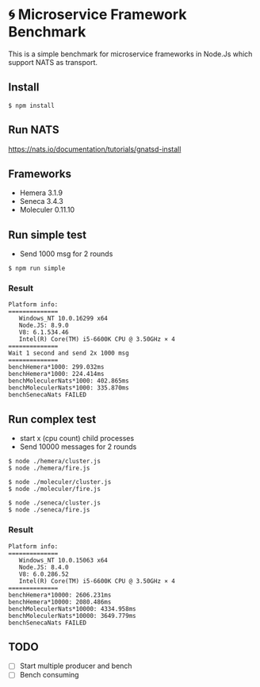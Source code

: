 # 🌀 Microservice Framework Benchmark
This is a simple benchmark for microservice frameworks in Node.Js which support NATS as transport.

## Install

```
$ npm install
```

## Run NATS

https://nats.io/documentation/tutorials/gnatsd-install

## Frameworks

- Hemera 3.1.9
- Seneca 3.4.3
- Moleculer 0.11.10

## Run simple test
- Send 1000 msg for 2 rounds

```
$ npm run simple
```

### Result
```
Platform info:
==============
   Windows_NT 10.0.16299 x64
   Node.JS: 8.9.0
   V8: 6.1.534.46
   Intel(R) Core(TM) i5-6600K CPU @ 3.50GHz × 4
==============
Wait 1 second and send 2x 1000 msg
==============
benchHemera*1000: 299.032ms
benchHemera*1000: 224.414ms
benchMoleculerNats*1000: 402.865ms
benchMoleculerNats*1000: 335.870ms
benchSenecaNats FAILED
```

## Run complex test

- start x (cpu count) child processes
- Send 10000 messages for 2 rounds

```
$ node ./hemera/cluster.js
$ node ./hemera/fire.js

$ node ./moleculer/cluster.js
$ node ./moleculer/fire.js

$ node ./seneca/cluster.js
$ node ./seneca/fire.js
```

### Result
```
Platform info:
==============
   Windows_NT 10.0.15063 x64
   Node.JS: 8.4.0
   V8: 6.0.286.52
   Intel(R) Core(TM) i5-6600K CPU @ 3.50GHz × 4
==============
benchHemera*10000: 2606.231ms
benchHemera*10000: 2080.486ms
benchMoleculerNats*10000: 4334.958ms
benchMoleculerNats*10000: 3649.779ms
benchSenecaNats FAILED
```

## TODO

- [ ] Start multiple producer and bench
- [ ] Bench consuming

